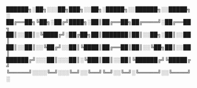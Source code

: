 
██████╗░██╗░░░██╗███╗░░██╗░█████╗░░██████╗░░█████╗░
██╔══██╗╚██╗░██╔╝████╗░██║██╔══██╗██╔════╝░██╔══██╗
██║░░██║░╚████╔╝░██╔██╗██║███████║██║░░██╗░██║░░██║
██║░░██║░░╚██╔╝░░██║╚████║██╔══██║██║░░╚██╗██║░░██║
██████╔╝░░░██║░░░██║░╚███║██║░░██║╚██████╔╝╚█████╔╝
╚═════╝░░░░╚═╝░░░╚═╝░░╚══╝╚═╝░░╚═╝░╚═════╝░░╚════╝░
